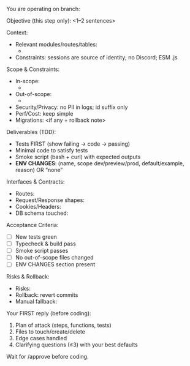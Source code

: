 You are operating on branch: <branch-name>

Objective (this step only):
<1–2 sentences>

Context:
- Relevant modules/routes/tables:
  - <list only what matters>
- Constraints: sessions are source of identity; no Discord; ESM .js

Scope & Constraints:
- In-scope:
  - <tight bullets>
- Out-of-scope:
  - <tight bullets>
- Security/Privacy: no PII in logs; id suffix only
- Perf/Cost: keep simple
- Migrations: <if any + rollback note>

Deliverables (TDD):
- Tests FIRST (show failing → code → passing)
- Minimal code to satisfy tests
- Smoke script (bash + curl) with expected outputs
- **ENV CHANGES**: (name, scope dev/preview/prod, default/example, reason) OR “none”

Interfaces & Contracts:
- Routes:
- Request/Response shapes:
- Cookies/Headers:
- DB schema touched:

Acceptance Criteria:
- [ ] New tests green
- [ ] Typecheck & build pass
- [ ] Smoke script passes
- [ ] No out-of-scope files changed
- [ ] ENV CHANGES section present

Risks & Rollback:
- Risks:
- Rollback: revert commits
- Manual fallback:

Your FIRST reply (before coding):
1) Plan of attack (steps, functions, tests)
2) Files to touch/create/delete
3) Edge cases handled
4) Clarifying questions (≤3) with your best defaults

Wait for /approve before coding.